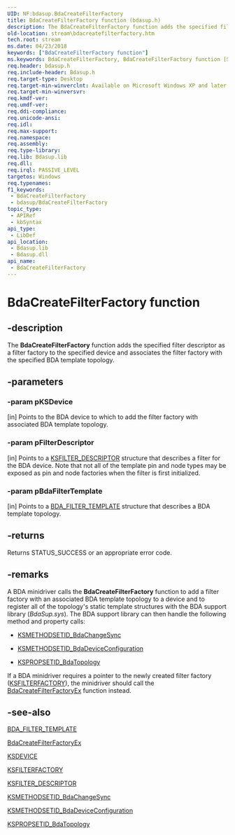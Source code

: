 ```yaml
---
UID: NF:bdasup.BdaCreateFilterFactory
title: BdaCreateFilterFactory function (bdasup.h)
description: The BdaCreateFilterFactory function adds the specified filter descriptor as a filter factory to the specified device and associates the filter factory with the specified BDA template topology.
old-location: stream\bdacreatefilterfactory.htm
tech.root: stream
ms.date: 04/23/2018
keywords: ["BdaCreateFilterFactory function"]
ms.keywords: BdaCreateFilterFactory, BdaCreateFilterFactory function [Streaming Media Devices], bdaref_187ab038-cc22-4f82-a9c9-b326b77fef64.xml, bdasup/BdaCreateFilterFactory, stream.bdacreatefilterfactory
req.header: bdasup.h
req.include-header: Bdasup.h
req.target-type: Desktop
req.target-min-winverclnt: Available on Microsoft Windows XP and later operating systems.
req.target-min-winversvr: 
req.kmdf-ver: 
req.umdf-ver: 
req.ddi-compliance: 
req.unicode-ansi: 
req.idl: 
req.max-support: 
req.namespace: 
req.assembly: 
req.type-library: 
req.lib: Bdasup.lib
req.dll: 
req.irql: PASSIVE_LEVEL
targetos: Windows
req.typenames: 
f1_keywords:
 - BdaCreateFilterFactory
 - bdasup/BdaCreateFilterFactory
topic_type:
 - APIRef
 - kbSyntax
api_type:
 - LibDef
api_location:
 - Bdasup.lib
 - Bdasup.dll
api_name:
 - BdaCreateFilterFactory
---
```


# BdaCreateFilterFactory function


## -description

The <b>BdaCreateFilterFactory</b> function adds the specified filter descriptor as a filter factory to the specified device and associates the filter factory with the specified BDA template topology.

## -parameters

### -param pKSDevice 

[in]
Points to the BDA device to which to add the filter factory with associated BDA template topology.

### -param pFilterDescriptor 

[in]
Points to a <a href="/windows-hardware/drivers/ddi/ks/ns-ks-_ksfilter_descriptor">KSFILTER_DESCRIPTOR</a> structure that describes a filter for the BDA device. Note that not all of the template pin and node types may be exposed as pin and node factories when the filter is first initialized.

### -param pBdaFilterTemplate 

[in]
Points to a <a href="/windows-hardware/drivers/ddi/bdasup/ns-bdasup-_bda_filter_template">BDA_FILTER_TEMPLATE</a> structure that describes a BDA template topology.

## -returns

Returns STATUS_SUCCESS or an appropriate error code.

## -remarks

A BDA minidriver calls the <b>BdaCreateFilterFactory</b> function to add a filter factory with an associated BDA template topology to a device and to register all of the topology's static template structures with the BDA support library (<i>BdaSup.sys</i>). The BDA support library can then handle the following method and property calls: 

<ul>
<li>

<a href="/windows-hardware/drivers/stream/ksmethodsetid-bdachangesync">KSMETHODSETID_BdaChangeSync</a>


</li>
<li>

<a href="/windows-hardware/drivers/stream/ksmethodsetid-bdadeviceconfiguration">KSMETHODSETID_BdaDeviceConfiguration</a>


</li>
<li>

<a href="/windows-hardware/drivers/stream/kspropsetid-bdatopology">KSPROPSETID_BdaTopology</a>


</li>
</ul>
If a BDA minidriver requires a pointer to the newly created filter factory (<a href="/windows-hardware/drivers/ddi/ks/ns-ks-_ksfilterfactory">KSFILTERFACTORY</a>), the minidriver should call the <a href="/windows-hardware/drivers/ddi/bdasup/nf-bdasup-bdacreatefilterfactoryex">BdaCreateFilterFactoryEx</a> function instead.

## -see-also

<a href="/windows-hardware/drivers/ddi/bdasup/ns-bdasup-_bda_filter_template">BDA_FILTER_TEMPLATE</a>



<a href="/windows-hardware/drivers/ddi/bdasup/nf-bdasup-bdacreatefilterfactoryex">BdaCreateFilterFactoryEx</a>



<a href="/windows-hardware/drivers/ddi/ks/ns-ks-_ksdevice">KSDEVICE</a>



<a href="/windows-hardware/drivers/ddi/ks/ns-ks-_ksfilterfactory">KSFILTERFACTORY</a>



<a href="/windows-hardware/drivers/ddi/ks/ns-ks-_ksfilter_descriptor">KSFILTER_DESCRIPTOR</a>



<a href="/windows-hardware/drivers/stream/ksmethodsetid-bdachangesync">KSMETHODSETID_BdaChangeSync</a>



<a href="/windows-hardware/drivers/stream/ksmethodsetid-bdadeviceconfiguration">KSMETHODSETID_BdaDeviceConfiguration</a>



<a href="/windows-hardware/drivers/stream/kspropsetid-bdatopology">KSPROPSETID_BdaTopology</a>
